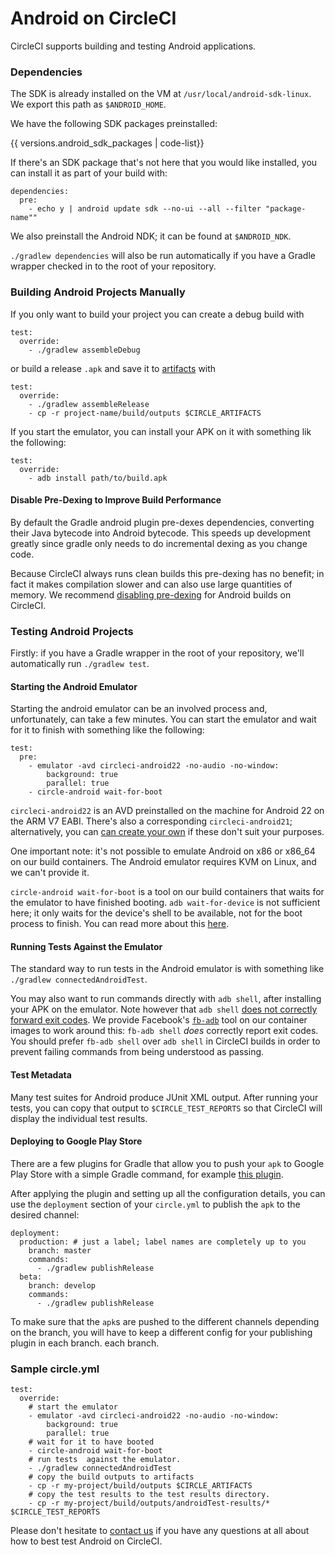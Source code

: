 <!--

title: Test Android applications
short_title: Android

-->

# Android on CircleCI

CircleCI supports building and testing Android applications.

### Dependencies

The SDK is already installed on the VM at `/usr/local/android-sdk-linux`. We export
this path as `$ANDROID_HOME`.

We have the following SDK packages preinstalled:

{{ versions.android_sdk_packages | code-list}} 

If there's an SDK package that's not here that you would like
installed, you can install it as part of your build with:

```
dependencies:
  pre:
    - echo y | android update sdk --no-ui --all --filter "package-name""
```

We also preinstall the Android NDK; it can be found at `$ANDROID_NDK`.

`./gradlew dependencies` will also be run automatically if you have a
Gradle wrapper checked in to the root of your repository.

### Building Android Projects Manually

If you only want to build your project you can create a debug build with

```
test:
  override:
    - ./gradlew assembleDebug
```

or build a release `.apk` and save it to [artifacts](build-artifacts) with

```
test:
  override:
    - ./gradlew assembleRelease
    - cp -r project-name/build/outputs $CIRCLE_ARTIFACTS
```

If you start the emulator, you can install your APK on it with something lik
the following:

```
test:
  override:
    - adb install path/to/build.apk
```


#### Disable Pre-Dexing to Improve Build Performance

By default the Gradle android plugin pre-dexes dependencies,
converting their Java bytecode into Android bytecode. This speeds up
development greatly since gradle only needs to do incremental dexing
as you change code.

Because CircleCI always runs clean builds this pre-dexing has no
benefit; in fact it makes compilation slower and can also use large
quantities of memory.  We recommend
[disabling pre-dexing][disable-pre-dexing] for Android builds on
CircleCI.

[disable-pre-dexing]: http://tools.android.com/tech-docs/new-build-system/tips#TOC-Improving-Build-Server-performance

### Testing Android Projects

Firstly: if you have a Gradle wrapper in the root of your repository,
we'll automatically run `./gradlew test`.

<h4 id="emulator">Starting the Android Emulator</h3>

Starting the android emulator can be an involved process and, unfortunately, can take
a few minutes. You can start the emulator and wait for it to finish with something like
the following:

```
test:
  pre:
    - emulator -avd circleci-android22 -no-audio -no-window:
        background: true
        parallel: true
    - circle-android wait-for-boot
```

`circleci-android22` is an AVD preinstalled on the machine for Android 22 on the ARM V7 EABI.
There's also a corresponding `circleci-android21`; alternatively, you can 
[can create your own][create-avd] if these don't suit your purposes.

[create-avd]: https://developer.android.com/tools/devices/managing-avds-cmdline.html#AVDCmdLine

One important note: it's not possible to emulate Android on x86 or
x86_64 on our build containers. The Android emulator requires KVM on
Linux, and we can't provide it.

`circle-android wait-for-boot` is a tool on our build containers that waits for the emulator
to have finished booting. `adb wait-for-device` is not sufficient here; it only waits
for the device's shell to be available, not for the boot process to finish. You can read more about
this [here][starting-emulator].

[starting-emulator]:https://devmaze.wordpress.com/2011/12/12/starting-and-stopping-android-emulators/


#### Running Tests Against the Emulator

The standard way to run tests in the Android emulator is with
something like `./gradlew connectedAndroidTest`.

You may also want to run commands directly with `adb shell`, after
installing your APK on the emulator. Note however that `adb shell`
[does not correctly forward exit codes][adb-shell-bug]. We provide
Facebook's [`fb-adb`][fb-adb] tool on our container images to work
around this: `fb-adb shell` *does* correctly report exit codes. You
should prefer `fb-adb shell` over `adb shell` in CircleCI builds in
order to prevent failing commands from being understood as passing.

[adb-shell-bug]: https://code.google.com/p/android/issues/detail?id=3254
[fb-adb]:https://github.com/facebook/fb-adb


#### Test Metadata

Many test suites for Android produce JUnit XML output. After running your tests,
you can copy that output to `$CIRCLE_TEST_REPORTS` so that CircleCI will display
the individual test results.

#### Deploying to Google Play Store

There are a few plugins for Gradle that allow you to push your `apk` to
Google Play Store with a simple Gradle command, for example [this plugin](https://github.com/Triple-T/gradle-play-publisher).

After applying the plugin and setting up all the configuration details,
you can use the `deployment` section of your `circle.yml` to publish the
`apk` to the desired channel:

```
deployment:
  production: # just a label; label names are completely up to you
    branch: master
    commands:
      - ./gradlew publishRelease
  beta:
    branch: develop
    commands:
      - ./gradlew publishRelease
```

To make sure that the `apk`s are pushed to the different channels
depending on the branch, you will have to keep a different config for
your publishing plugin in each branch.
each branch.

### Sample circle.yml

```
test:
  override:
    # start the emulator
    - emulator -avd circleci-android22 -no-audio -no-window:
        background: true
        parallel: true
    # wait for it to have booted
    - circle-android wait-for-boot
    # run tests  against the emulator.
    - ./gradlew connectedAndroidTest
    # copy the build outputs to artifacts
    - cp -r my-project/build/outputs $CIRCLE_ARTIFACTS
    # copy the test results to the test results directory.
    - cp -r my-project/build/outputs/androidTest-results/* $CIRCLE_TEST_REPORTS
```

Please don't hesitate to [contact us](mailto:sayhi@circleci.com)
if you have any questions at all about how to best test Android on
CircleCI.

